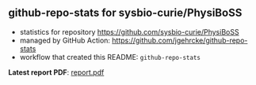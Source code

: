 ## github-repo-stats for sysbio-curie/PhysiBoSS

- statistics for repository https://github.com/sysbio-curie/PhysiBoSS
- managed by GitHub Action: https://github.com/jgehrcke/github-repo-stats
- workflow that created this README: `github-repo-stats`

**Latest report PDF**: [report.pdf](https://github.com/sysbio-curie/PhysiBoSS/raw/github-repo-stats/sysbio-curie/PhysiBoSS/latest-report/report.pdf)

